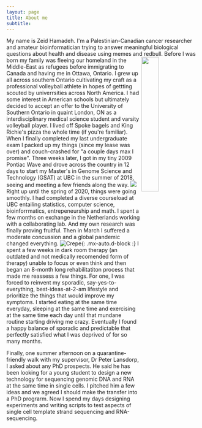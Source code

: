 ```yaml
---
layout: page
title: About me
subtitle: 
---
```


My name is Zeid Hamadeh. I'm a Palestinian-Canadian cancer researcher and amateur bioinformatician trying to answer meaningful biological questions about health and disease using memes and redbull. 
<img align="right" src="https://github.com/zhamadeh/zhamadeh.github.io/blob/master/assets/img/western1.png" width="30%">
Before I was born my family was fleeing our homeland in the Middle-East as refugees before immigrating to Canada and having me in Ottawa, Ontario. I grew up all across southern Ontario cultivating my craft as a professional volleyball athlete in hopes of gettting scouted by univerrsities across North America. I had some interest in American schools but ultimately decided to accept an offer to the University of Southern Ontario in quaint London, ON as a interdisciplinary medical science student and varsity volleyball player. I lived off Spoke bagels and King Richie's pizza the whole time (if you're familiar). When I finally completed my last undergraduate exam I packed up my things (since my lease was over) and couch-crashed for "a couple days max I promise". Three weeks later, I got in my tiny 2009 Pontiac Wave and drove across the country in 12 days to start my Master's in Genome Science and Technology (GSAT) at UBC in the summer of 2018, seeing and meeting a few friends along the way. 
![]("assets/img/western1.png")
Right up until the spring of 2020, things were going smoothly. I had completed a diverse courseload at UBC entailing statistics, computer science, bioinforrmatics, entrepeneurship and math. I spent a few months on exchange in the Netherlands working with a collaborating lab. And my own research was finally proving fruitful. Then in March I suffered a moderate concussion and a global pandemic changed everything. 
![Crepe](https://s3-media3.fl.yelpcdn.com/bphoto/cQ1Yoa75m2yUFFbY2xwuqw/348s.jpg){: .mx-auto.d-block :}
I spent a few weeks in dark room therapy (an outdated and not medically recomended form of therapy) unable to focus or even think and then began an 8-month long rehabilitatiton process that made me reassess a few things. For one, I was forced to reinvent my sporadic, say-yes-to-everything, best-ideas-at-2-am lifestyle and prioritize the things that would improve my symptoms. I started eating at the same time everyday, sleeping at the same time and exercising at the same time each day until that mundane routine starting driving me crazy. Eventually I found a happy balance of sporadic and predictable that perfectly satisfied what I was deprived of for so many months.

Finally, one summer afternoon on a quarantine-friendly walk with my supervisor, Dr Peter Lansdorp, I asked about any PhD prospects. He said he has been looking for a young student to design a new technology for sequencing genomic DNA and RNA at the same time in single cells. I pitched him a few ideas and we agreed I should make the transfer into a PhD prograrm. Now I spend my days designing experiments and writing scripts to test aspects of single cell template strand sequencing and RNA-sequencing.
